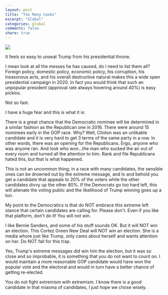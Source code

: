 ```yaml
---
layout: post
title: "Too Many Cooks"
excerpt: "Global"
categories: global
comments: false
share: true
---
```




![](https://media1.s-nbcnews.com/j/newscms/2017_34/2134471/170827-democrats-2020-candidates-jhc_1869ebf6b68c9138ee5eecf2b7cf8dce.fit-760w.jpg)






It feels so easy to unseat Trump from his presidential throne.


I mean look at all the messes he has caused, do I need to list them all? Foreign policy, domestic policy, economic policy, his corruption, his treasonous acts, and his overall destructive natural makes this a wide open presidential campaign in 2020. In fact you would think that such an unpopular president (approval rate always hovering around 40%) is easy pickins.


Not so fast.

I have a huge fear and this is what it is:

There is a great chance that the Democratic nominee will be determined in a similar fashion as the Republican one in 2016. There were around 15 nominees early in the GOP race. Why? Well, Clinton was an unlikable candidate and it is very hard to get 3 terms of the same party in a row. In other words, there was an opening for the Republicans. Ergo, anyone who was anyone ran. And look who won...the man who sucked the air out of every room and turned all the attention to him. Rank and file Republicans hated this, but that is what happened.


This is not an uncommon thing; in a race with many candidates, the sensible ones can be drowned out by the extreme message, and lo and behold you get a candidate that appeals to 20% of the voters while the other candidates divvy up the other 80%. If the Democrats go too hard left, this will alienate the voting public and the likelihood of Trump winning goes up a ton. 


My point to the Democratics is that do NOT embrace this extreme left stance that certain candidates are calling for. Please don't. Even if you like that platform, don't do it! You will not win. 

I like Bernie Sanders, and some of his stuff sounds OK. But it will NOT win an election. This Cortez Green New Deal will NOT win an election. She is a media whore just like Trump, only cares about herself and wants attention on her. Do NOT fall for this trap.



Yes, Trump's extreme messages did win him the election, but it was so close and so improbable, it is something that you do not want to count on. I would maintain a more reasonable GOP candidate would have won the popular vote and the electoral and would in turn have a better chance of getting re-elected. 


You do not fight extremism with extremism. I know there is a good candidate in that miasma of candidates, I just hope we chose wisely.












